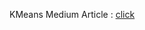 KMeans Medium Article : [click](https://towardsdatascience.com/k-means-in-real-life-clustering-workout-sessions-119946f9e8dd)

